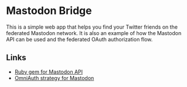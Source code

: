 # Mastodon Bridge

This is a simple web app that helps you find your Twitter friends on the federated Mastodon network. It is also an example of how the Mastodon API can be used and the federated OAuth authorization flow.

## Links

- [Ruby gem for Mastodon API](https://github.com/tootsuite/mastodon-api)
- [OmniAuth strategy for Mastodon](https://github.com/tootsuite/omniauth-mastodon)
